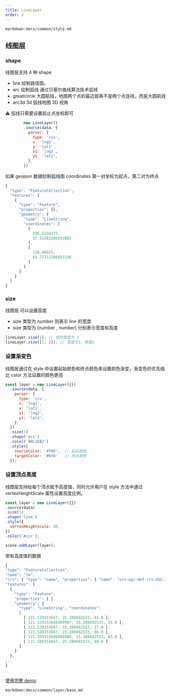 ```yaml
---
title: LineLayer
order: 2
---
```

`markdown:docs/common/style.md`
## 线图层

### shape

线图层支持 4 种 shape

- line 绘制路径图，
- arc 绘制弧线 通过贝塞尔曲线算法技术弧线
- greatcircle 大圆航线，地图两个点的最近距离不是两个点连线，而是大圆航线
- arc3d 3d 弧线地图 3D 视角

⚠️ 弧线只需要设置起止点坐标即可

```javascript
        new LineLayer()
        .source(data, {
          parser: {
            type: 'csv',
            x: 'lng1',
            y: 'lat1',
            x1: 'lng2',
            y1: 'lat2',
          },
        })
```

如果 geojson 数据绘制弧线图 coordinates 第一对坐标为起点，第二对为终点

```javascript
{
  "type": "FeatureCollection",
  "features": [
    {
      "type": "Feature",
      "properties": {},
      "geometry": {
        "type": "LineString",
        "coordinates": [
          [
            106.5234375,
            57.51582286553883
          ],
          [
            136.40625,
            61.77312286453146
          ]
        ]
      }
    }
  ]
}

```

### size

线图层 可以设置高度

- size 类型为 number 则表示 line 的宽度
- size 类型为 [number , number] 分别表示宽度和高度

```javascript
lineLayer.size(1); // 线的宽度为 1
lineLayer.size([1, 2]); // 宽度为1，高度2
```

### 设置渐变色

线图层通过在 style 中设置起始颜色和终点颜色来设置颜色渐变，渐变色的优先级比 color 方法设置的颜色更高


```javascript
const layer = new LineLayer({})
  .source(data, {
    parser: {
      type: 'csv',
      x: 'lng1',
      y: 'lat1',
      x1: 'lng2',
      y1: 'lat2',
    },
  })
  .size(1)
  .shape('arc')
  .color('#8C1EB2')
  .style({
    sourceColor: '#f00',  // 起点颜色
    targetColor: '#0f0'   // 终点颜色
  });
```

### 设置顶点高度
线图层支持给每个顶点赋予高度值，同时允许用户在 style 方法中通过 vertexHeightScale 属性设置高度比例。

```javascript
const layer = new LineLayer({})
.source(data)
.size(1)
.shape('line')
.style({
  vertexHeightScale: 30,
})
.color('#ccc');

scene.addLayer(layer);
```

带有高度值的数据

```javascript
{
"type": "FeatureCollection",
"name": "tw",
"crs": { "type": "name", "properties": { "name": "urn:ogc:def:crs:OGC:1.3:CRS84" } },
"features": [
  { 
    "type": "Feature", 
    "properties": { }, 
    "geometry": { 
      "type": "LineString", "coordinates": 
      [
        [ 121.519153647, 25.288692533, 41.0 ], 
        [ 121.529153646999987, 25.288692533, 35.0 ], 
        [ 121.539153647, 25.288692533, 27.0 ], 
        [ 121.549153647, 25.288692533, 66.0 ], 
        [ 121.559153646999988, 25.288692533, 83.0 ], 
        [ 121.569153647, 25.288692533, 88.0 ] 
      ] 
    } 
  },
...
}
  
```
[使用完整 demo](../../../../examples/line/isoline#height)

`markdown:docs/common/layer/base.md`
